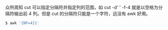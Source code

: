 众所周知 cut 可以指定分隔符并指定列的范围，如 cut -d' ' -f-4 就是以空格为分隔符输出前 4 列。但是 cut 的分隔符只能是一个字符，远没有 awk 好用。
```bash
$ awk '{NF=4}1'
```